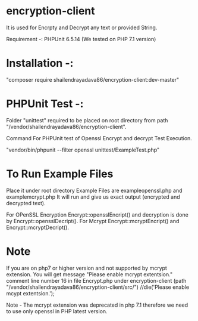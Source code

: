 # encryption-client
It is used for Encrpty and Decrypt any text or provided String.

Requirement -: PHPUnit 6.5.14 (We tested on PHP 7.1 version)

# Installation -:

"composer require shailendrayadava86/encryption-client:dev-master"

# PHPUnit Test -:

Folder "unittest" required to  be placed on root directory from path "/vendor/shailendrayadava86/encryption-client".

Command For PHPUnit test of Openssl Encrypt and decrypt Test Execution.

"vendor/bin/phpunit --filter openssl unittest/ExampleTest.php"

# To Run Example Files
Place it under root directory
Example Files are exampleopenssl.php and examplemcrypt.php 
It will run and give us exact output (encrypted and decrypted text).

For OPenSSL Encryption Encrypt::opensslEncript() and decryption is done by Encrypt::opensslDecript().
For Mcrypt Encrypt::mcryptEncript() and Encrypt::mcryptDecript().

# Note 
If you are on php7 or higher version and not supported by mcrypt extension. You will get message "Please enable mcrypt extentsion."
comment line number 16 in file Encrypt.php under encryption-client
(path "/vendor/shailendrayadava86/encryption-client/src/")
//die('Please enable mcypt extentsion.');


Note - The mcrypt extension was deprecated in php 7.1 therefore we need to use only openssl in PHP latest version.

